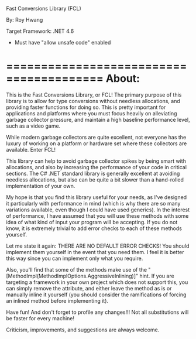
Fast Conversions Library (FCL)

By: Roy Hwang

Target Framework: .NET 4.6

- Must have "allow unsafe code" enabled

========================================
About:
========================================

This is the Fast Conversions Library, or FCL! The primary purpose of this 
library is to allow for type conversions without needless allocations, and providing 
faster functions for doing so. This is pretty important for 
applications and platforms where you must focus heavily on alleviating garbage 
collector pressure, and maintain a high baseline performance level, such as a video game.

While modern garbage collectors are quite excellent, not everyone has the luxury 
of working on a platform or hardware set where these collectors are available. 
Enter FCL!

This library can help to avoid garbage collector spikes by being smart with allocations, 
and also by increasing the performance of your code in critical sections. The C# .NET 
standard library is generally excellent at avoiding needless allocations, but also 
can be quite a bit slower than a hand-rolled implementation of your own.

My hope is that you find this library useful for your needs, as I've designed it 
particularly with performance in mind (which is why there are so many variations 
available, even though I could have used generics). In the interest of performance, 
I have assumed that you will use these methods with some idea of what kind of input 
your program will be accepting.  If you do not know, it is extremely trivial to 
add error checks to each of these methods yourself.

Let me state it again: THERE ARE NO DEFAULT ERROR CHECKS! You should implement them yourself 
in the event that you need them. I feel it is better this way since you can implement 
only what you require.

Also, you'll find that some of the methods make use of the "[MethodImpl(MethodImplOptions.AggressiveInlining)]" hint. 
If you are targeting a framework in your own project which does not support this, you can simply remove the 
attribute, and either leave the method as is or manually inline it yourself (you should consider the ramifications 
of forcing an inlined method before implementing it).

Have fun! And don't forget to profile any changes!!! Not all substitutions will be faster for every machine!

Criticism, improvements, and suggestions are always welcome.
